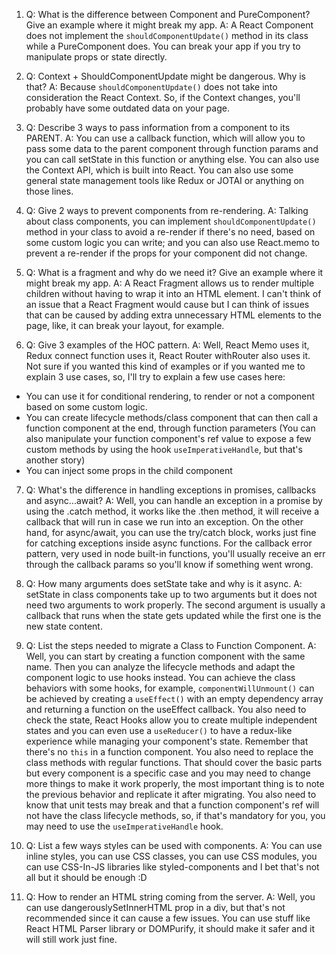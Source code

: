 1. Q: What is the difference between Component and PureComponent? Give
   an example where it might break my app.
   A: A React Component does not implement the `shouldComponentUpdate()` method in its class while a PureComponent does. You can break your app if you try to manipulate props or state directly.
   
2. Q: Context + ShouldComponentUpdate might be dangerous. Why is that?
   A: Because `shouldComponentUpdate()` does not take into consideration the React Context. So, if the Context changes, you'll probably have some outdated data on your page.

3. Q: Describe 3 ways to pass information from a component to its PARENT.
   A: You can use a callback function, which will allow you to pass some data to the parent component through function params and you can call setState in this function or anything else. You can also use the Context API, which is built into React. You can also use some general state management tools like Redux or JOTAI or anything on those lines.
   
4. Q: Give 2 ways to prevent components from re-rendering.
   A: Talking about class components, you can implement `shouldComponentUpdate()` method in your class to avoid a re-render if there's no need, based on some custom logic you can write; and you can also use React.memo to prevent a re-render if the props for your component did not change.
 
5. Q: What is a fragment and why do we need it? Give an example where it might
   break my app.
   A: A React Fragment allows us to render multiple children without having to wrap it into an HTML element. I can't think of an issue that a React Fragment would cause but I can think of issues that can be caused by adding extra unnecessary HTML elements to the page, like, it can break your layout, for example.
   
6. Q: Give 3 examples of the HOC pattern.
   A: Well, React Memo uses it, Redux connect function uses it, React Router withRouter also uses it. Not sure if you wanted this kind of examples or if you wanted me to explain 3 use cases, so, I'll try to explain a few use cases here:
 - You can use it for conditional rendering, to render or not a component based on some custom logic.
 - You can create lifecycle methods/class component that can then call a function component at the end, through function parameters (You can also manipulate your function component's ref value to expose a few custom methods by using the hook `useImperativeHandle`, but that's another story)
 - You can inject some props in the child component

7. Q: What's the difference in handling exceptions in promises, callbacks
   and async...await?
    A: Well, you can handle an exception in a promise by using the .catch method, it works like the .then method, it will receive a callback that will run in case we run into an exception. On the other hand, for async/await, you can use the try/catch block, works just fine for catching exceptions inside async functions. For the callback error pattern, very used in node built-in functions, you'll usually receive an err through the callback params so you'll know if something went wrong.

8. Q: How many arguments does setState take and why is it async.
    A: setState in class components take up to two arguments but it does not need two arguments to work properly. The second argument is usually a callback that runs when the state gets updated while the first one is the new state content.
    
9. Q: List the steps needed to migrate a Class to Function Component.
   A: Well, you can start by creating a function component with the same name. Then you can analyze the lifecycle methods and adapt the component logic to use hooks instead. You can achieve the class behaviors with some hooks, for example, `componentWillUnmount()` can be achieved by creating a `useEffect()` with an empty dependency array and returning a function on the useEffect callback. You also need to check the state, React Hooks allow you to create multiple independent states and you can even use a `useReducer()` to have a redux-like experience while managing your component's state. Remember that there's no `this` in a function component. You also need to replace the class methods with regular functions. That should cover the basic parts but every component is a specific case and you may need to change more things to make it work properly, the most important thing is to note the previous behavior and replicate it after migrating. You also need to know that unit tests may break and that a function component's ref will not have the class lifecycle methods, so, if that's mandatory for you, you may need to use the `useImperativeHandle` hook.
 
10. Q: List a few ways styles can be used with components.
    A: You can use inline styles, you can use CSS classes, you can use CSS modules, you can use CSS-In-JS libraries like styled-components and I bet that's not all but it should be enough :D
11. Q: How to render an HTML string coming from the server.
    A: Well, you can use dangerouslySetInnerHTML prop in a div, but that's not recommended since it can cause a few issues. You can use stuff like React HTML Parser library or DOMPurify, it should make it safer and it will still work just fine.
